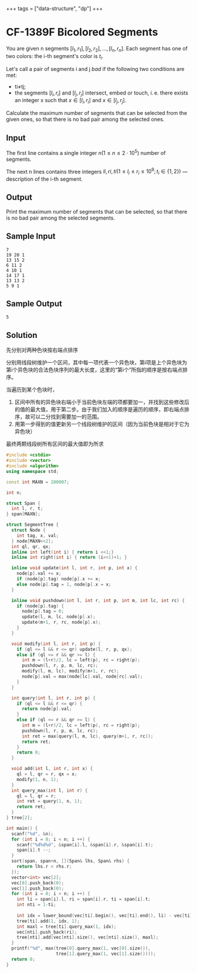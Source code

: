 +++
tags = ["data-structure", "dp"]
+++

# CF-1389F Bicolored Segments

You are given n segments $[l_1,r_1],[l_2,r_2], \dots,[l_n,r_n]$. Each segment has one of two colors: the i-th segment's color is $t_i$.

Let's call a pair of segments i and j *bad* if the following two conditions are met:

- ti≠tj;
- the segments $[l_i,r_i]$ and $[l_j,r_j]$ intersect, embed or touch, i. e. there exists an integer x such that $x\in [l_i,r_i]$ and $x\in [l_j,r_j]$.

Calculate the maximum number of segments that can be selected from the given ones, so that there is no bad pair among the selected ones.

## Input

The first line contains a single integer $n (1≤n≤2\cdot 10^5)$ number of segments.

The next n lines contains three integers $li,ri,ti (1\le l_i\le r_i\le 10^9;t_i\in\{1,2\})$ — description of the i-th segment.

## Output

Print the maximum number of segments that can be selected, so that there is no bad pair among the selected segments.

## Sample Input

```
7
19 20 1
13 15 2
6 11 2
4 10 1
14 17 1
13 13 2
5 9 1
```

## Sample Output

```
5
```

## Solution

先分别对两种色块按右端点排序

分别用线段树维护一个区间，其中每一项代表一个异色块，第i项是上个异色块为第i个异色块的合法色块序列的最大长度，这里的“第i个”所指的顺序是按右端点排序。

当遍历到某个色块时，

1. 区间中所有的异色块右端小于当前色块左端的项都要加一，并找到这些修改后的值的最大值，用于第二步。由于我们加入的顺序是遍历的顺序，即右端点排序，故可以二分找到需要加一的范围。
2. 用第一步得到的值更新另一个线段树维护的区间（因为当前色块是相对于它为异色块）

最终两颗线段树所有区间的最大值即为所求


```c++
#include <cstdio>
#include <vector>
#include <algorithm>
using namespace std;

const int MAXN = 200007;

int n;

struct Span {
  int l, r, t;
} span[MAXN];

struct SegmentTree {
  struct Node {
    int tag, x, val;
  } node[MAXN<<2];
  int ql, qr, qx;
  inline int left(int i) { return i <<1;}
  inline int right(int i) { return (i<<1)+1; }

  inline void update(int l, int r, int p, int x) {
    node[p].val += x;
    if (node[p].tag) node[p].x += x;
    else node[p].tag = 1, node[p].x = x;
  }

  inline void pushdown(int l, int r, int p, int m, int lc, int rc) {
    if (node[p].tag) {
      node[p].tag = 0;
      update(l, m, lc, node[p].x);
      update(m+1, r, rc, node[p].x);
    }
  }

  void modify(int l, int r, int p) {
    if (ql <= l && r <= qr) update(l, r, p, qx);
    else if (ql <= r && qr >= l) {
      int m = (l+r)/2, lc = left(p), rc = right(p);
      pushdown(l, r, p, m, lc, rc);
      modify(l, m, lc), modify(m+1, r, rc);
      node[p].val = max(node[lc].val, node[rc].val);
    }
  }

  int query(int l, int r, int p) {
    if (ql <= l && r <= qr) {
      return node[p].val;
    }
    else if (ql <= r && qr >= l) {
      int m = (l+r)/2, lc = left(p), rc = right(p);
      pushdown(l, r, p, m, lc, rc);
      int ret = max(query(l, m, lc), query(m+1, r, rc));
      return ret;
    }
    return 0;
  }

  void add(int l, int r, int x) {
    ql = l, qr = r, qx = x;
    modify(1, n, 1);
  }
  int query_max(int l, int r) {
    ql = l, qr = r;
    int ret = query(1, n, 1);
    return ret;
  }
} tree[2];

int main() {
  scanf("%d", &n);
  for (int i = 0; i < n; i ++) {
    scanf("%d%d%d", &span[i].l, &span[i].r, &span[i].t);
    span[i].t --;
  }
  sort(span, span+n, [](Span& lhs, Span& rhs) {
    return lhs.r < rhs.r;
  });
  vector<int> vec[2];
  vec[0].push_back(0);
  vec[1].push_back(0);
  for (int i = 0; i < n; i ++) {
    int li = span[i].l, ri = span[i].r, ti = span[i].t;
    int nti = 1-ti;
    
    int idx = lower_bound(vec[ti].begin(), vec[ti].end(), li) - vec[ti].begin();
    tree[ti].add(1, idx, 1);
    int maxl = tree[ti].query_max(1, idx);
    vec[nti].push_back(ri);
    tree[nti].add(vec[nti].size(), vec[nti].size(), maxl);
  }
  printf("%d", max(tree[0].query_max(1, vec[0].size()),
                   tree[1].query_max(1, vec[1].size())));
  return 0;
}
```
